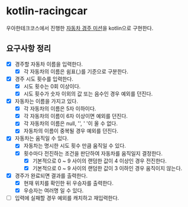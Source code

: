 # kotlin-racingcar

우아한테크코스에서 진행한 [자동차 경주 미션](https://github.com/woowacourse/java-racingcar)을 kotlin으로 구현한다.

## 요구사항 정리

 * [x] 경주할 자동차 이름을 입력한다.
   * [x] 각 자동차의 이름은 쉼표(,)를 기준으로 구분한다.
 * [x] 경주 시도 횟수를 입력한다.
   * [x] 시도 횟수는 0회 이상이다.
   * [x] 시도 횟수가 숫자 이외의 값 또는 음수인 경우 예외를 던진다.
 * [x] 자동차는 이름을 가지고 있다.
   * [x] 각 자동차의 이름은 5자 이하이다.
   * [x] 각 자동차의 이름이 6자 이상이면 예외를 던진다.
   * [x] 각 자동차의 이름은 null, '', ' '이 올 수 없다.
   * [x] 자동차의 이름이 중복될 경우 예외를 던진다.
 * [x] 자동차는 움직일 수 있다.
   * [x] 자동차는 명시한 시도 횟수 만큼 움직일 수 있다.
   * [x] 횟수마다 전진하는 조건을 판단하여 자동차를 움직일지 결정한다.
     * [x] 기본적으로 0 ~ 9 사이의 랜덤한 값이 4 이상인 경우 전진한다.
     * [x] 기본적으로 0 ~ 9 사이의 랜덤한 값이 3 이하인 경우 움직이지 않는다.
 * [x] 경주가 완료되면 결과를 출력한다.
   * [x] 현재 위치를 확인한 뒤 우승자를 출력한다.
   * [x] 우승자는 여러명 일 수 있다.
 * [ ] 입력에 실패할 경우 예외를 캐치하고 재입력한다.

